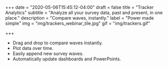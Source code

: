 +++
date = "2020-05-06T15:45:12-04:00"
draft = false
title = "Tracker Analytics"
subtitle = "Analyze all your survey data, past and present, in one place."
description = "Compare waves, instantly."
label = "Power made simple"
img = "img/trackers_webinar_tile.jpg"
gif = "img/trackers.gif"

+++

* Drag and drop to compare waves instantly.
* Plot data over time.
* Easily append new survey waves.
* Automatically update dashboards and PowerPoints.
